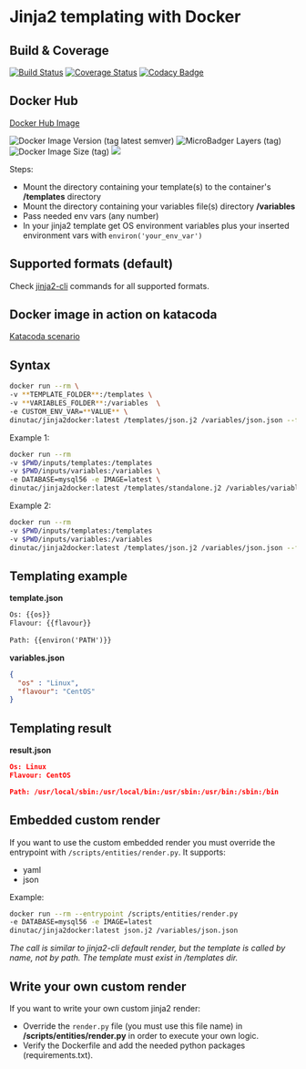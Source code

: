 # Jinja2 templating with Docker

## Build & Coverage
[![Build Status](https://travis-ci.org/dinuta/jinja2docker.svg?branch=master)](https://travis-ci.org/dinuta/jinja2docker)
[![Coverage Status](https://coveralls.io/repos/github/dinuta/jinja2docker/badge.svg?branch=master)](https://coveralls.io/github/dinuta/jinja2docker?branch=master)
[![Codacy Badge](https://api.codacy.com/project/badge/Grade/a9754bb39c4145c3818920509bc70a3e)](https://www.codacy.com/manual/dinuta/jinja2docker?utm_source=github.com&amp;utm_medium=referral&amp;utm_content=dinuta/jinja2docker&amp;utm_campaign=Badge_Grade)
## Docker Hub
[Docker Hub Image](https://hub.docker.com/r/dinutac/jinja2docker)

![Docker Image Version (tag latest semver)](https://img.shields.io/docker/v/dinutac/jinja2docker/2.1.6) ![MicroBadger Layers (tag)](https://img.shields.io/microbadger/layers/dinutac/jinja2docker/2.1.6) ![Docker Image Size (tag)](https://img.shields.io/docker/image-size/dinutac/jinja2docker/2.1.6) ![](https://img.shields.io/docker/pulls/dinutac/jinja2docker.svg)

Steps:   
*   Mount the directory containing your template(s) to the container's **/templates** directory
*   Mount the directory containing your variables file(s) directory **/variables**
*   Pass needed env vars (any number)
*   In your jinja2 template get OS environment variables plus your inserted environment vars with ```environ('your_env_var')```

## Supported formats (default)
Check [jinja2-cli](https://github.com/mattrobenolt/jinja2-cli) commands for all supported formats.  

## Docker image in action on katacoda  
[Katacoda scenario](https://katacoda.com/dinuta/scenarios/jinja2docker)

## Syntax

```bash
docker run --rm \
-v **TEMPLATE_FOLDER**:/templates \ 
-v **VARIABLES_FOLDER**:/variables  \
-e CUSTOM_ENV_VAR=**VALUE** \
dinutac/jinja2docker:latest /templates/json.j2 /variables/json.json --format=json > **OUTPUT_FILE**
```

Example 1: 
```bash
docker run --rm 
-v $PWD/inputs/templates:/templates 
-v $PWD/inputs/variables:/variables \
-e DATABASE=mysql56 -e IMAGE=latest \
dinutac/jinja2docker:latest /templates/standalone.j2 /variables/variables.yml --format=yaml > docker-compose.yml
```

Example 2:
```bash
docker run --rm 
-v $PWD/inputs/templates:/templates 
-v $PWD/inputs/variables:/variables
dinutac/jinja2docker:latest /templates/json.j2 /variables/json.json --format=json
```

## Templating example
**template.json**
``` txt
Os: {{os}}
Flavour: {{flavour}}
   
Path: {{environ('PATH')}}
```

**variables.json**
```json
{
  "os" : "Linux",
  "flavour": "CentOS"
}
```

## Templating result  
**result.json**
```json
Os: Linux
Flavour: CentOS

Path: /usr/local/sbin:/usr/local/bin:/usr/sbin:/usr/bin:/sbin:/bin
```

## Embedded custom render

If you want to use the custom embedded render you must override the entrypoint with ```/scripts/entities/render.py```. It supports:
*   yaml
*   json

Example:
```bash
docker run --rm --entrypoint /scripts/entities/render.py
-e DATABASE=mysql56 -e IMAGE=latest 
dinutac/jinja2docker:latest json.j2 /variables/json.json
```
*The call is similar to jinja2-cli default render, but the template is called by name, not by path. The template must exist in /templates dir.*

## Write your own custom render
If you want to write your own custom jinja2 render:

*   Override the ```render.py``` file (you must use this file name) in **/scripts/entities/render.py** in order to execute your own logic.
*   Verify the Dockerfile and add the needed python packages (requirements.txt).    
  
